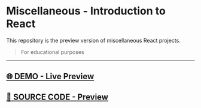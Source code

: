 # Miscellaneous - Introduction to React
This repository is the preview version of  miscellaneous  React projects.
> For educational purposes
<hr>

## [🌐 DEMO - Live Preview](https://marvel-eb.github.io/IntroMix_React_Preview/)

## [📁 SOURCE CODE - Preview](https://github.com/marvel-eb/TG-Web-Dev/tree/master/Week_10%20-%2016%20%5B%20React%20%5D/IntroMix_React)
